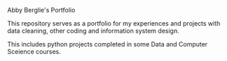 Abby Berglie's Portfolio

This repository serves as a portfolio for my experiences and projects with data cleaning, other coding and information system design.

This includes python projects completed in some Data and Computer Sceience courses. 
